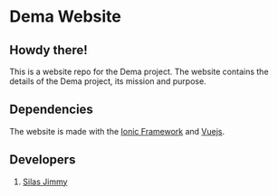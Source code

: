# Dema Website
## Howdy there!
This is a website repo for the Dema project. The website contains the details of the Dema project, its mission and purpose.

## Dependencies
The website is made with the [Ionic Framework](https://ionicframework.com/) and [Vuejs](https://vuejs.org/).

## Developers
1. [Silas Jimmy](https://github.com/silasjimmy)
